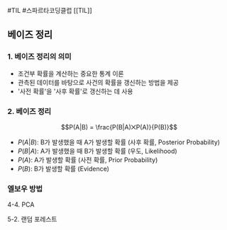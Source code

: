 #TIL #스파르타코딩클럽 [[TIL]]

## 베이즈 정리
### 1. 베이즈 정리의 의미
- 조건부 확률을 계산하는 중요한 통계 이론
- 관측된 데이터를 바탕으로 사건의 확률을 갱신하는 방법을 제공
- '사전 확률'을 '사후 확률'로 갱신하는 데 사용


### 2. 베이즈 정리
$$P(A|B) = \frac{P(B|A)⨉P(A)}{P(B)}$$
- $P(A|B)$: B가 발생했을 때 A가 발생할 확률 (사후 확률, Posterior Probability)
- $P(B|A)$: A가 발생했을 때 B가 발생할 확률 (우도, Likelihood)
- $P(A)$: A가 발생할 확률 (사전 확률, Prior Probability)
- $P(B)$: B가 발생할 확률 (Evidence)



### 엘보우 방법


4-4. PCA

5-2. 랜덤 포레스트

